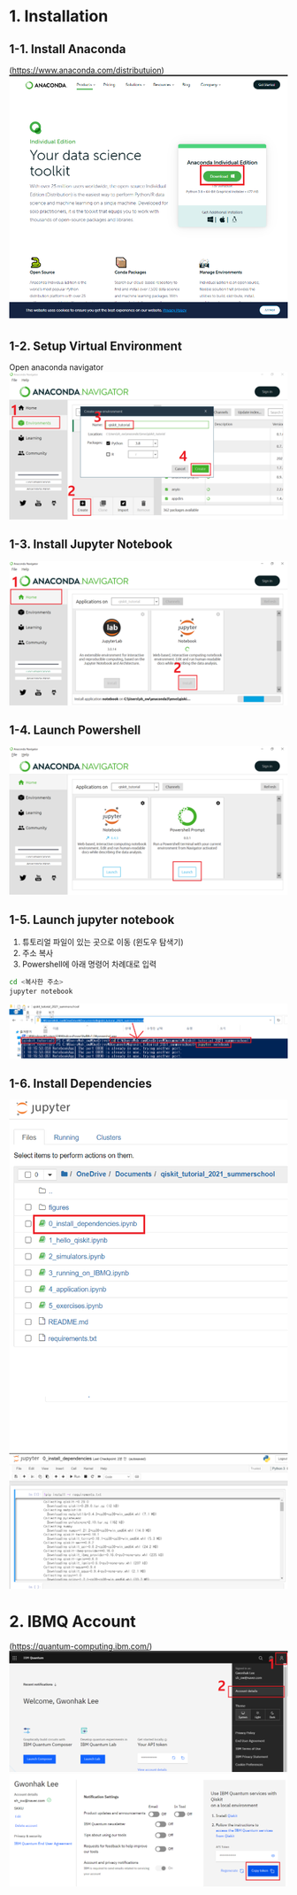 # 1. Installation

## 1-1. Install Anaconda
(https://www.anaconda.com/distributuion)
![](figures/anaconda_install1.png)

## 1-2. Setup Virtual Environment
Open anaconda navigator
![](figures/anaconda_install2.png)

## 1-3. Install Jupyter Notebook
![](figures/anaconda_install3.png)

## 1-4. Launch Powershell
![](figures/anaconda_install4.png)

## 1-5. Launch jupyter notebook
1. 튜토리얼 파일이 있는 곳으로 이동 (윈도우 탐색기)
2. 주소 복사
3. Powershell에 아래 명령어 차례대로 입력
```bash
cd <복사한 주소>
jupyter notebook
```
![](figures/anaconda_install5.png)

## 1-6. Install Dependencies
![](figures/anaconda_install6.png)
![](figures/anaconda_install7.png)

# 2. IBMQ Account
(https://quantum-computing.ibm.com/)
![](figures/IBMQ1.png)
![](figures/IBMQ2.png)
